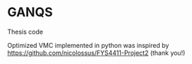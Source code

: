 # GANQS
Thesis code

Optimized VMC implemented in python was inspired by https://github.com/nicolossus/FYS4411-Project2 (thank you!)

